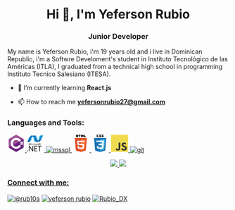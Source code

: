 <h1 align="center">Hi 👋, I'm Yeferson Rubio</h1>
<h3 align="center">Junior Developer</h3>


<p>
My name is Yeferson Rubio, i'm 19 years old and i live in Dominican Republic, i'm a Softwre Develoment's student in Instituto Tecnológico de las Américas (ITLA), I graduated from a technical high school in programming Instituto Tecnico Salesiano (ITESA).
</p>

- 🌱 I’m currently learning **React.js**

- 📫 How to reach me **yefersonrubio27@gmail.com**


<!--Lenguages and Tools-->
<h3 align="left">Languages and Tools:</h3>
<p align="left"> 
 <a href="https://www.w3schools.com/cs/" target="_blank" rel="noreferrer"> <img src="https://raw.githubusercontent.com/devicons/devicon/master/icons/csharp/csharp-original.svg" alt="csharp" width="40" height="40"/> </a> 
<a href="https://dotnet.microsoft.com/" target="_blank" rel="noreferrer"> <img src="https://raw.githubusercontent.com/devicons/devicon/master/icons/dot-net/dot-net-original-wordmark.svg" alt="dotnet" width="40" height="40"/> </a>
<a href="https://www.microsoft.com/en-us/sql-server" target="_blank" rel="noreferrer"> <img src="https://www.svgrepo.com/show/303229/microsoft-sql-server-logo.svg" alt="mssql" width="40" height="40"/> </a> 
<a href="https://www.w3.org/html/" target="_blank" rel="noreferrer"> <img src="https://raw.githubusercontent.com/devicons/devicon/master/icons/html5/html5-original-wordmark.svg" alt="html5" width="40" height="40"/> </a> 
<a href="https://www.w3schools.com/css/" target="_blank" rel="noreferrer"> <img src="https://raw.githubusercontent.com/devicons/devicon/master/icons/css3/css3-original-wordmark.svg" alt="css3" width="40" height="40"/> </a> 
<a href="https://developer.mozilla.org/en-US/docs/Web/JavaScript" target="_blank" rel="noreferrer"> <img src="https://raw.githubusercontent.com/devicons/devicon/master/icons/javascript/javascript-original.svg" alt="javascript" width="40" height="40"/> </a> 
<a href="https://git-scm.com/" target="_blank" rel="noreferrer"> <img src="https://www.vectorlogo.zone/logos/git-scm/git-scm-icon.svg" alt="git" width="40" height="40"/> </a> 
</p>


<!--Stats-->
<div align="center">
  <a href="https://github.com/YefersonR">
  <img height="180em" src="https://github-readme-stats.vercel.app/api?username=YefersonR&show_icons=true&theme=tokyonight&include_all_commits=true&count_private=true"/>
  <img height="180em" src="https://github-readme-stats.vercel.app/api/top-langs/?username=YefersonR&layout=compact&langs_count=7&theme=tokyonight"/>
</div>
  
  
  <!--Contacts-->
<h3 align="left">Connect with me:</h3>
<p align="left">
<a href="https://twitter.com/@rub10a" target="blank"><img align="center" src="https://raw.githubusercontent.com/rahuldkjain/github-profile-readme-generator/master/src/images/icons/Social/twitter.svg" alt="@rub10a" height="30" width="40" /></a>
<a href="https://linkedin.com/in/yeferson rubio" target="blank"><img align="center" src="https://raw.githubusercontent.com/rahuldkjain/github-profile-readme-generator/master/src/images/icons/Social/linked-in-alt.svg" alt="yeferson rubio" height="30" width="40" /></a>
<a href="https://discord.gg/Rubio_DX" target="blank"><img align="center" src="https://raw.githubusercontent.com/rahuldkjain/github-profile-readme-generator/master/src/images/icons/Social/discord.svg" alt="Rubio_DX" height="30" width="40" /></a>
</p>

 
 <!--![Snake animation](https://github.com/YefersonR/YefersonR/blob/output/github-contribution-grid-snake.svg)-->
